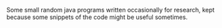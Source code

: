 Some small random java programs written occasionally for research, kept because some snippets of the code might be useful sometimes.